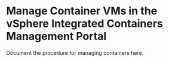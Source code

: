 # Manage Container VMs in the vSphere Integrated Containers Management Portal #

Document the procedure for managing containers here.